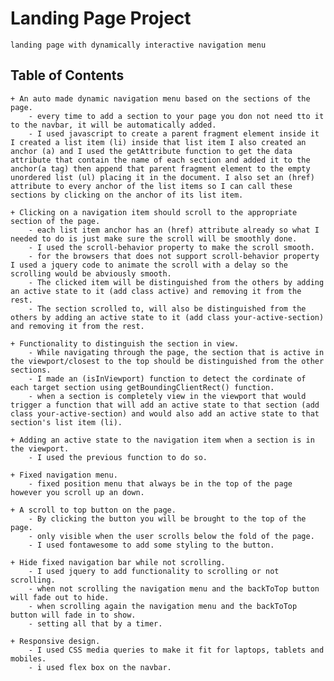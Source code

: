 # Landing Page Project
    landing page with dynamically interactive navigation menu

## Table of Contents
    + An auto made dynamic navigation menu based on the sections of the page.
        - every time to add a section to your page you don not need tto it to the navbar, it will be automatically added.
        - I used javascript to create a parent fragment element inside it I created a list item (li) inside that list item I also created an anchor (a) and I used the getAttribute function to get the data attribute that contain the name of each section and added it to the anchor(a tag) then append that parent fragment element to the empty unordered list (ul) placing it in the document. I also set an (href) attribute to every anchor of the list items so I can call these sections by clicking on the anchor of its list item.
       
    + Clicking on a navigation item should scroll to the appropriate section of the page.
        - each list item anchor has an (href) attribute already so what I needed to do is just make sure the scroll will be smoothly done.
        - I used the scroll-behavior property to make the scroll smooth.
        - for the browsers that does not support scroll-behavior property I used a jquery code to animate the scroll with a delay so the scrolling would be abviously smooth.
        - The clicked item will be distinguished from the others by adding an active state to it (add class active) and removing it from the rest.
        - The section scrolled to, will also be distinguished from the others by adding an active state to it (add class your-active-section) and removing it from the rest.

    + Functionality to distinguish the section in view.
        - While navigating through the page, the section that is active in the viewport/closest to the top should be distinguished from the other sections.
        - I made an (isInViewport) function to detect the cordinate of each target section using getBoundingClientRect() function.
        - when a section is completely view in the viewport that would trigger a function that will add an active state to that section (add class your-active-section) and would also add an active state to that section's list item (li).

    + Adding an active state to the navigation item when a section is in the viewport.
        - I used the previous function to do so.

    + Fixed navigation menu.
        - fixed position menu that always be in the top of the page however you scroll up an down.

    + A scroll to top button on the page.
        - By clicking the button you will be brought to the top of the page.
        - only visible when the user scrolls below the fold of the page.
        - I used fontawesome to add some styling to the button.

    + Hide fixed navigation bar while not scrolling.
        - I used jquery to add functionality to scrolling or not scrolling.
        - when not scrolling the navigation menu and the backToTop button will fade out to hide.
        - when scrolling again the navigation menu and the backToTop button will fade in to show.
        - setting all that by a timer. 

    + Responsive design.
        - I used CSS media queries to make it fit for laptops, tablets and mobiles.
        - i used flex box on the navbar.
